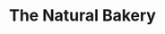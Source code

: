 ---
title: "The Natural Bakery"
url: /dublin/the-natural-bakery-baggot-street-lower/
shop: bakery
---
